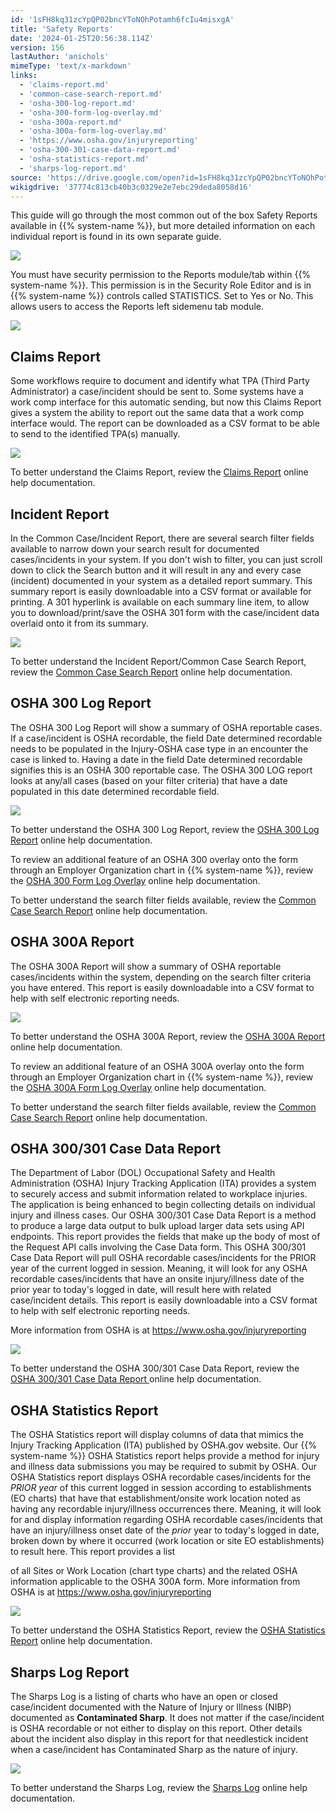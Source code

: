 ```yaml
---
id: '1sFH8kq31zcYpQP02bncYToNOhPotamh6fcIu4misxgA'
title: 'Safety Reports'
date: '2024-01-25T20:56:38.114Z'
version: 156
lastAuthor: 'anichols'
mimeType: 'text/x-markdown'
links:
  - 'claims-report.md'
  - 'common-case-search-report.md'
  - 'osha-300-log-report.md'
  - 'osha-300-form-log-overlay.md'
  - 'osha-300a-report.md'
  - 'osha-300a-form-log-overlay.md'
  - 'https://www.osha.gov/injuryreporting'
  - 'osha-300-301-case-data-report.md'
  - 'osha-statistics-report.md'
  - 'sharps-log-report.md'
source: 'https://drive.google.com/open?id=1sFH8kq31zcYpQP02bncYToNOhPotamh6fcIu4misxgA'
wikigdrive: '37774c813cb40b3c0329e2e7ebc29deda8058d16'
---
```

This guide will go through the most common out of the box Safety Reports available in {{% system-name %}}, but more detailed information on each individual report is found in its own separate guide.

![](../safety-reports.assets/bfc733549061f39aa3be076c88d05a66.png)

You must have security permission to the Reports module/tab within {{% system-name %}}. This permission is in the Security Role Editor and is in {{% system-name %}} controls called STATISTICS. Set to Yes or No. This allows users to access the Reports left sidemenu tab module.

![](../safety-reports.assets/09ec61d9ee49b68f313c43d40f34ad2e.png)

## Claims Report

Some workflows require to document and identify what TPA (Third Party Administrator) a case/incident should be sent to.  Some systems have a work comp interface for this automatic sending, but now this Claims Report gives a system the ability to report out the same data that a work comp interface would.  The report can be downloaded as a CSV format to be able to send to the identified TPA(s) manually.

![](../safety-reports.assets/16bb367d283e4b4d0fa1e7ba388b4956.png)

To better understand the Claims Report, review the [Claims Report](claims-report.md) online help documentation.

## Incident Report

In the Common Case/Incident Report, there are several search filter fields available to narrow down your search result for documented cases/incidents in your system. If you don't wish to filter, you can just scroll down to click the Search button and it will result in any and every case (incident) documented in your system as a detailed report summary. This summary report is easily downloadable into a CSV format or available for printing.  A 301 hyperlink is available on each summary line item, to allow you to download/print/save the OSHA 301 form with the case/incident data overlaid onto it from its summary.

![](../safety-reports.assets/7be3e18989214f267f82071bf60c7155.png)

To better understand the Incident Report/Common Case Search Report, review the  [Common Case Search Report](common-case-search-report.md) online help documentation.

## OSHA 300 Log Report

The OSHA 300 Log Report will show a summary of OSHA reportable cases. If a case/incident is OSHA recordable, the field Date determined recordable needs to be populated in the Injury-OSHA case type in an encounter the case is linked to. Having a date in the field Date determined recordable signifies this is an OSHA 300 reportable case. The OSHA 300 LOG report looks at any/all cases (based on your filter criteria) that have a date populated in this date determined recordable field.

![](../safety-reports.assets/cd7b9a1a4ae9cd62b2cdd445e610d8be.png)

To better understand the OSHA 300 Log Report, review the [OSHA 300 Log Report](osha-300-log-report.md) online help documentation.

To review an additional feature of an OSHA 300 overlay onto the form through an Employer Organization chart in {{% system-name %}}, review the [OSHA 300 Form Log Overlay](osha-300-form-log-overlay.md) online help documentation.

To better understand the search filter fields available, review the [Common Case Search Report](common-case-search-report.md) online help documentation.

## OSHA 300A Report

The OSHA 300A Report will show a summary of OSHA reportable cases/incidents within the system, depending on the search filter criteria you have entered.  This report is easily downloadable into a CSV format to help with self electronic reporting needs.

![](../safety-reports.assets/bfd3524edc4e603d8b3911a632ab49ab.png)

To better understand the OSHA 300A Report, review the [OSHA 300A Report](osha-300a-report.md) online help documentation.

To review an additional feature of an OSHA 300A overlay onto the form through an Employer Organization chart in {{% system-name %}}, review the [OSHA 300A Form Log Overlay](osha-300a-form-log-overlay.md) online help documentation.

To better understand the search filter fields available, review the [Common Case Search Report](common-case-search-report.md) online help documentation.

## OSHA 300/301 Case Data Report

The Department of Labor (DOL) Occupational Safety and Health Administration (OSHA) Injury Tracking Application (ITA) provides a system to securely access and submit information related to workplace injuries. The application is being enhanced to begin collecting details on individual injury and illness cases. Our OSHA 300/301 Case Data Report is a method to produce a large data output to bulk upload larger data sets using API endpoints. This report provides the fields that make up the body of most of the Request API calls involving the Case Data form. This OSHA 300/301 Case Data Report will pull OSHA recordable cases/incidents for the PRIOR year of the current logged in session. Meaning, it will look for any OSHA recordable cases/incidents that have an onsite injury/illness date of the prior year to today's logged in date, will result here with related case/incident details. This report is easily downloadable into a CSV format to help with self electronic reporting needs.

More information from OSHA is at https://www.osha.gov/injuryreporting

![](../safety-reports.assets/1287e1fd34e8705bec0fe3f21c2d9d5b.png)

To better understand the OSHA 300/301 Case Data Report, review the [OSHA 300/301 Case Data Report ](osha-300-301-case-data-report.md)online help documentation.

## OSHA Statistics Report

The OSHA Statistics report will display columns of data that mimics the Injury Tracking Application (ITA) published by OSHA.gov website. Our {{% system-name %}} OSHA Statistics report helps provide a method for injury and illness data submissions you may be required to submit by OSHA.  Our OSHA Statistics report displays OSHA recordable cases/incidents for the *PRIOR year* of this current logged in session according to establishments (EO charts) that have that establishment/onsite work location noted as having any recordable injury/illness occurrences there. Meaning, it will look for and display information regarding OSHA recordable cases/incidents that have an injury/illness onset date of the *prior* year to today's logged in date, broken down by where it occurred (work location or site EO establishments) to result here.  This report provides a list

of all Sites or Work Location (chart type charts) and the related OSHA information applicable to the OSHA 300A form.  More information from OSHA is at https://www.osha.gov/injuryreporting

![](../safety-reports.assets/a153bc59d5459adf0bcdaa83bbd20910.png)

To better understand the OSHA Statistics Report, review the [OSHA Statistics Report](osha-statistics-report.md) online help documentation.

## Sharps Log Report

The Sharps Log is a listing of charts who have an open or closed case/incident documented with the Nature of Injury or Illness (NIBP) documented as **Contaminated Sharp**.  It does not matter if the case/incident is OSHA recordable or not either to display on this report.  Other details about the incident also display in this report for that needlestick incident when a case/incident has Contaminated Sharp as the nature of injury.

![](../safety-reports.assets/9dae8f82dfe5a4fe75c1348e81454b17.png)

To better understand the Sharps Log, review the [Sharps Log](sharps-log-report.md) online help documentation.
